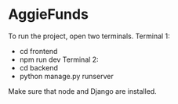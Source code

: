 # AggieFunds

To run the project, open two terminals.
Terminal 1:
- cd frontend
- npm run dev
Terminal 2:
- cd backend
- python manage.py runserver

Make sure that node and Django are installed.
